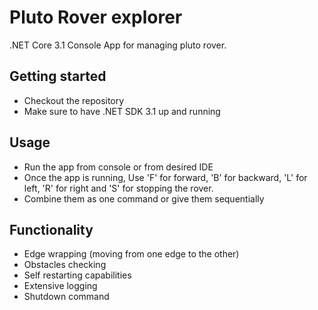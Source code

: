 # Pluto Rover explorer
.NET Core 3.1 Console App for managing pluto rover.

## Getting started

- Checkout the repository
- Make sure to have .NET SDK 3.1 up and running

## Usage
- Run the app from console or from desired IDE
- Once the app is running, Use 'F' for forward, 'B' for backward, 'L' for left, 'R' for right and 'S' for stopping the rover.
- Combine them as one command or give them sequentially

## Functionality
- Edge wrapping (moving from one edge to the other)
- Obstacles checking
- Self restarting capabilities
- Extensive logging
- Shutdown command